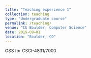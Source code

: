 ```yaml
---
title: "Teaching experience 1"
collection: teaching
type: "Undergraduate course"
permalink: /teaching/
venue: "CU Boulder, Computer Science"
date: 2019-09=01
location: "Boulder, CO"
---
```


GSS for CSCI-4831/7000

